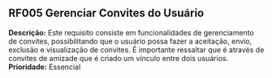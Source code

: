 ## RF005 Gerenciar Convites do Usuário ##
**Descrição:** Este requisito consiste em funcionalidades de gerenciamento de convites, possibilitando que o usuário possa fazer a aceitação, envio, exclusão e visualização de convites. É importante ressaltar que é através de convites de amizade que é criado um vínculo entre dois usuários.<br>
<b>Prioridade:</b> Essencial